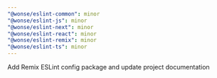 ```yaml
---
"@wonse/eslint-common": minor
"@wonse/eslint-js": minor
"@wonse/eslint-next": minor
"@wonse/eslint-react": minor
"@wonse/eslint-remix": minor
"@wonse/eslint-ts": minor
---
```


Add Remix ESLint config package and update project documentation
